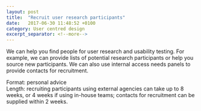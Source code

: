 ```yaml
---
layout: post
title:  "Recruit user research participants"
date:   2017-06-30 11:48:52 +0100
category: User centred design
excerpt_separator: <!--more-->
---
```


We can help you find people for user research and usability testing. For example, we can provide lists of potential research participants or help you source new participants. We can also use internal access needs panels to provide contacts for recruitment.

Format: personal advice  
Length: recruiting participants using external agencies can take up to 8 weeks, or 4 weeks if using in-house teams; contacts for recruitment can be supplied within 2 weeks.
